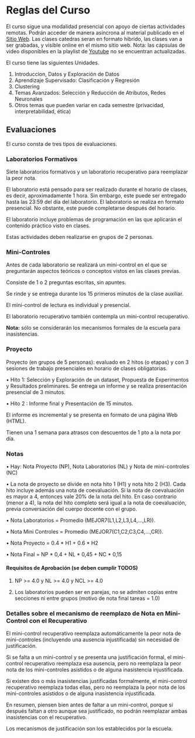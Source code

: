 # Reglas del Curso

El curso sigue una modalidad presencial con apoyo de ciertas actividades remotas. Podrán acceder de manera asíncrona al material publicado en el [Sitio Web](https://valbarriere.github.io/minerias/). Las clases catedras seran en formato hibrido, las clases van a ser grabadas, y visible online en el mismo sitio web.
Nota: las cápsulas de video disponibles en la playlist de [Youtube](https://www.youtube.com/playlist?list=PLKUV14d0mKnUXXfmhqqZdcsNGAuV2GZda) no se encuentran actualizadas.

El curso tiene las siguientes Unidades.

1. Introduccion, Datos y Exploración de Datos
2. Aprendizaje Supervisado: Clasificación y Regresión
3. Clustering
4. Temas Avanzados: Selección y Reducción de Atributos, Redes Neuronales
5. Otros temas que pueden variar en cada semestre (privacidad, interpretabilidad, ética)

## Evaluaciones

El curso consta de tres tipos de evaluaciones.

### Laboratorios Formativos

Siete laboratorios formativos y un laboratorio recuperativo para reemplazar la peor nota.

El laboratorio está pensado para ser realizado durante el horario de clases, es decir, aproximadamente 1 hora. Sin embargo, este puede ser entregado hasta las 23:59 del día del laboratorio. El laboratorio se realiza en formato presencial. No obstante, este puede completarse después del horario.

El laboratorio incluye problemas de programación en las que aplicarán el contenido práctico visto en clases.

Estas actividades deben realizarse en grupos de 2 personas.

### Mini-Controles

Antes de cada laboratorio se realizará un mini-control en el que se preguntarán aspectos teóricos o conceptos vistos en las clases previas.

Consiste de 1 o 2 preguntas escritas, sin apuntes.

Se rinde y se entrega durante los 15 primeros minutos de la clase auxiliar.

El mini-control de lectura es individual y presencial.

El laboratorio recuperativo también contempla un mini-control recuperativo.

**Nota:** sólo se considerarán los mecanismos formales de la escuela para inasistencias.

### Proyecto

Proyecto (en grupos de 5 personas): evaluado en 2 hitos (o etapas) y con 3 sesiones de trabajo presenciales en horario de clases obligatorias.

• Hito 1:  Selección y Exploración de un dataset, Propuesta de Experimentos y Resultados preliminares.  Se entrega un informe y se realiza presentación presencial de 3 minutos.

• Hito 2 : Informe final y Presentación de 15 minutos.

El informe es incremental y se presenta en formato de una página Web (HTML).

Tienen una 1 semana para atrasos con descuentos de 1 pto a la nota por día.

### Notas

• Hay: Nota Proyecto (NP), Nota Laboratorios (NL) y Nota de mini-controles (NC)

• La nota de proyecto se divide en nota hito 1 (H1) y nota hito 2 (H3). Cada hito incluye además una nota de coevaluación. Si la nota de coevaluación es mayor a 4, entonces vale 20% de la nota del hito. En caso contrario (menor a 4), la nota del hito completo será igual a la nota de coevaluación, previa conversación del cuerpo docente con el grupo.

• Nota Laboratorios = Promedio (MEJOR7(L1,L2,L3,L4,...,LR)).

• Nota Mini Controles = Promedio (MEJOR7(C1,C2,C3,C4,...,CR)).

• Nota Proyecto = 0.4 \* H1 + 0.6 \* H2 

• Nota Final = NP \* 0,4 + NL \* 0,45 + NC \* 0,15

#### Requisitos de Aprobación (se deben cumplir TODOS)

1. NP >= 4.0 y NL >= 4.0 y NCL >= 4.0

2. Los laboratorios pueden ser en parejas, no se admiten copias entre secciones ni entre grupos (motivo de nota final tareas = 1.0)

### Detalles sobre el mecanismo de reemplazo de Nota en Mini-Control con el Recuperativo

El mini-control recuperativo reemplaza automáticamente la peor nota de mini-controles (incluyendo una ausencia injustificada) sin necesidad de justificación.

Si se falta a un mini-control y se presenta una justificación formal, el mini-control recuperativo reemplaza esa ausencia, pero no reemplaza la peor nota de los mini-controles asistidos o de alguna inasistencia injustificada.

Si existen dos o más inasistencias justificadas formalmente, el mini-control recuperativo reemplaza todas ellas, pero no reemplaza la peor nota de los mini-controles asistidos o de alguna inasistencia injustificada.

En resumen, piensen bien antes de faltar a un mini-control, porque si después faltan a otro aunque sea justificado, no podrán reemplazar ambas inasistencias con el recuperativo.

Los mecanismos de justificación son los establecidos por la escuela.
